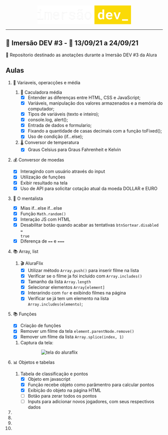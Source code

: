 <span style="display:block;width:300px; margin:0 auto">![logo alura](./assets/img/imersaodev.svg)</span>

---

## :goggles: Imersão DEV #3 - :calendar: 13/09/21 a 24/09/21

:page_with_curl: Repositorio destinado as anotações durante a Imersão DEV #3 da Alura

## Aulas

1. :1234: Variaveis, operacções e média
   1. :abacus: Caculadora média
      - [x] Entender as diferenças entre HTML, CSS e JavaScript;
      - [x] Variáveis, manipulação dos valores armazenados e a memória do computador;
      - [x] Tipos de variáveis (texto e inteiro);
      - [x] console.log, alert();
      - [x] Entrada de dados e formulario;
      - [x] Fixando a quantidade de casas decimais com a função toFixed();
      - [x] Uso de condição (if...else);
   2. :thermometer: Conversor de temperatura
      - [x] Graus Celsius para Graus Fahrenheit e Kelvin
2. :moneybag: Conversor de moedas
   - [x] Interagindo com usuário através do input
   - [x] Utilização de funções
   - [x] Exibir resultado na tela
   - [x] Uso de API para solicitar cotação atual da moeda DOLLAR e EURO
3. :crystal_ball: O mentalista
   - [x] Mias if...else if...else
   - [x] Função <code>Math.random()</code>
   - [x] Interação JS com HTML
   - [x] Desabilitar botão quando acabar as tentativas <code>btnSortear.disabled = true</code>
   - [x] Diferença de <code>==</code> e <code>===</code>
4. :books: Array, list
   1. :clapper: AluraFlix
      - [x] Utilizar método <code>Array.push()</code> para inserir filme na lista
      - [x] Verificar se o filme ja foi incluido com <code>Array.includes()</code>
      - [x] Tamanho da lista <code>Array.length</code>
      - [x] Selecionar elementos <code>Array\[element]</code>
      - [x] Interarindo com <code>for</code> e exibindo filmes na página
      - [x] Verificar se já tem um elemento na lista <code>Array.includes(elemento)</code>;
5. :books: Funções
      - [x] Criação de funções
      - [x] Remover um filme da tela <code>element.parentNode.remove()</code>
      - [x] Remover um filme da lista <code>Array.splice(index, 1)</code>
      1. Captura da tela:
      
      <span style="display:block;width:300px; margin:0 auto">![tela do aluraflix](040-aluraflix/home-aluraflix.gif)</span>

6. :bar_chart: Objetos e tabelas
      1. Tabela de classificação e pontos
         - [x] Objeto em javascript
         - [x] Função recebe objeto como parâmentro para calcular pontos
         - [x] Exibição do objeto na página HTML
         - [ ] Botão para zerar todos os pontos
         - [ ] Inputs para adicionar novos jogadores, com seus respectivos dados
7. 
8. 
9. 
10. 
